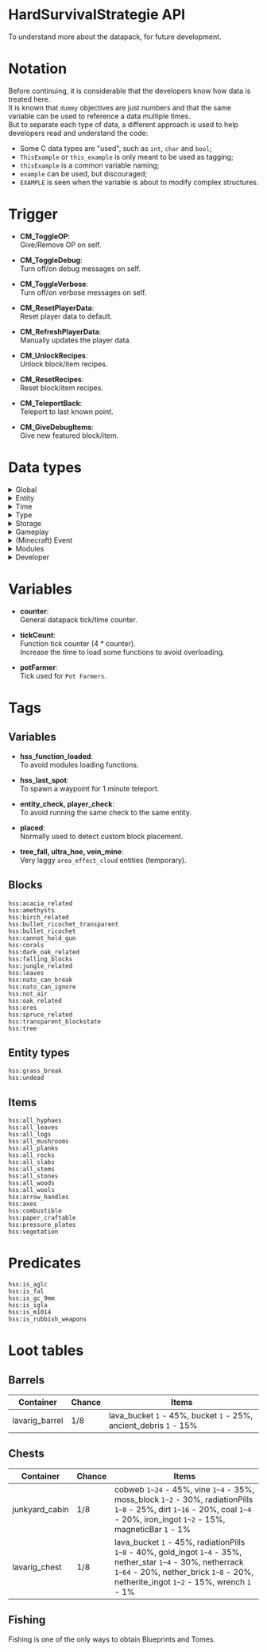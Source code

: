 HardSurvivalStrategie API
=========================

To understand more about the datapack, for future development.

Notation
========

Before continuing, it is considerable that the developers know how data is treated here.<br>
It is known that `dummy` objectives are just numbers and that the same variable can be used
to reference a data multiple times.<br>
But to separate each type of data, a different approach is used to help developers read and
understand the code:

- Some C data types are "used", such as `int`, `char` and `bool`;
- `ThisExample` or `this_example` is only meant to be used as tagging;
- `thisExample` is a common variable naming;
- `example` can be used, but discouraged;
- `EXAMPLE` is seen when the variable is about to modify complex structures.

Trigger
=======

- <b>CM_ToggleOP</b>:<br>
  Give/Remove OP on self.

- <b>CM_ToggleDebug</b>:<br>
  Turn off/on debug messages on self.

- <b>CM_ToggleVerbose</b>:<br>
  Turn off/on verbose messages on self.

- <b>CM_ResetPlayerData</b>:<br>
  Reset player data to default.

- <b>CM_RefreshPlayerData</b>:<br>
  Manually updates the player data.

- <b>CM_UnlockRecipes</b>:<br>
  Unlock block/item recipes.

- <b>CM_ResetRecipes</b>:<br>
  Reset block/item recipes.

- <b>CM_TeleportBack</b>:<br>
  Teleport to last known point.

- <b>CM_GiveDebugItems</b>:<br>
  Give new featured block/item.

Data types
==========

<details><summary>Global</summary>

- <b>int</b>:<br>
  Basically a buffer integer.

- <b>char</b>:<br>
  Same as `int`, but is meant to separate `entity` count from `timer` count.

- <b>combinerStage</b>:<br>
  TODO

- <b>thirstCount</b>:<br>
  Player's thirst count.

- <b>toolDamage</b>:<br>
  Damage of the `player` tool.<br>
  Necessary for avoiding the tool being broken during the use.

</details>

<details><summary>Entity</summary>

- <b>posX, posY, posZ</b>:<br>
  Coordinates of a `entity`.

- <b>rotY, rotZ</b>:<br>
  Rotation of a `entity`.

- <b>oldPosX, oldPosY, oldPosZ</b>:<br>
  Buffered coordinates of a `entity`.

- <b>oldRotY, oldRotZ</b>:<br>
  Buffered rotation of a `entity`.

- <b>age</b>:<br>
  Time that a `entity` have in the world.<br>
  QUESTION: Really necessary?

</details>

<details><summary>Time</summary>

- <b>seconds, minutes, hours</b>:<br>
  Real Time time.

- <b>dayTime</b>:<br>
  TODO

</details>

<details><summary>Type</summary>

- <b>boatType</b>:<br>
  ID of a boat type.

- <b>toolID</b>:<br>
  General item ID.

</details>

<details><summary>Storage</summary>

- <b>SLOT0 ... SLOT26</b>:<br>
  Slots from a 3x9 GUI matrix.

</details>

<details><summary>Gameplay</summary>

Operator
--------

- <b>GM_Player</b>:<br>
  Current `player` gamemode.

- <b>OP</b>:<br>
  Check if `player` is operator.<br>
  Let `player` to change their gamemode to other than survival. Also impact on behaviour.

Drink/Food
----------

- <b>thirstBool</b>:<br>
  Check if `player` can lose `1` thirst point.

Entity
------

- <b>damageTaken</b>:<br>
  Amount of `damage` suffered from external source.

- <b>bleedingLvl</b>:<br>
  Level of `bleeding` spots on `entity` body.

</details>

<details><summary>(Minecraft) Event</summary>

Block
-----

- <b>HSS_Mined_Barrel</b>:<br>
  Flag that detects if `player` broke a `barrel` block.

Entity
------

- <b>killedIllusioner</b>:<br>
  Flag that detects if `Illusioner` was killed by the `player`.<br>
  It will apply the effects to the `player`.

- <b>hasKilled</b>:<br>
  Flag that detects if the `player` was killed.

- <b>hungerCount</b>:<br>
  Level of `hunger` of `entity`.

- <b>isSneaking, isRunning, isDrinking, isGlowing</b>:<br>
  Flag that detects `player` actions.

Food
----

- <b>eatenFlesh, eatenRabbit, eatenChicken, eatenMutton, eatenPorkchop, eatenBeef, eatenSpiderEye, eatenP_Pie, eatenP_Potato, eatenSalmon, eatenT_Fish, eatenPufferfish, eatenCod</b>:<br>
  Flag that detects if `player` have eaten every `food`.<br>
  Affects immunity.

Tools
-----

- <b>usedW_Axe, usedG_Axe, usedS_Axe, usedI_Axe, usedD_Axe, usedN_Axe, usedW_Pickaxe, usedG_Pickaxe, usedS_Pickaxe, usedI_Pickaxe, usedD_Pickaxe, usedN_Pickaxe, usedW_Hoe, usedG_Hoe, usedS_Hoe, usedI_Hoe, usedD_Hoe, usedN_Hoe</b>:<br>
  Flag that detects if `player` is using any `tool`.<br>
  Apply `mining fatigue` when about to break.

- <b>usedPearl</b>:<br>
  Flag that detects if `player` have used a `ender pearl`.<br>
  If detected a duck/sneak, `player` will teleport.

- <b>usedScope</b>:<br>
  Flag that detects if `player` have used a `spyglass`.<br>
  Workaround to `Rubbish Weapons` function.

</details>

<details><summary>Modules</summary>

Rubbish Weapons
---------------

- <b>loadedGun</b>:<br>
  Flag that detects if `player` have used a `carrot_on_a_stick`<br>
  Check if gun is loaded and not have a empty magazine.

- <b>usedGun</b>:<br>
  Flag that detects if `player` have used a `crossbow`

- <b>slotSection</b>:<br>
  Hotbar count where `weapon` is being held.

- <b>isNatoEmpty, isGaugeEmpty, is9mmEmpty, isSniperEmpty, isIglaEmpty</b>:<br>
  Possibly deprecated.

- <b>natoBullets, gaugeBullets, 9mmBullets, sniperBullets, iglaMissiles</b>:<br>
  Projectile count by fired weapons.

- <b>natoTiming, gaugeTiming, 9mmTiming, sniperTiming, iglaTiming</b>:<br>
  Interval of shooting.

- <b>natoAmmo, gaugeAmmo, 9mmAmmo, sniperAmmo, iglaAmmo</b>:<br>
  Weapon's available munition.

- <b>rowTime</b>:<br>
  TODO

Biohazard
---------

- <b>biohazardCount</b>:<br>
  Amount of radiation a `entity` have.

- <b>hazardSuit</b>:<br>
  Type of radioactive protection suit.

- <b>hsMaterial</b>:<br>
  Material of protection.

</details>

<details><summary>Developer</summary>

- <b>HSSVer</b>:<br>
  Shows the version of the datapack.

- <b>MCVer</b>:<br>
  Shows the version of the Minecraft. Also sets `virtual_master` variable.
  Intended to be used for backward compatibility.

- <b>debug</b>:<br>
  Shows debug functions in chat.<br>
  Intended for modders.

- <b>verbose</b>:<br>
  Shows all functions in chat.<br>
  Intended for developers.

- <b>b0 ... b8</b>:<br>
  Binary memory slots.

- <b>bM</b>:<br>
  Binary memory mode.

- <b>bT</b>:<br>
  Binary memory address.

</details>

Variables
=========

- <b>counter</b>:<br>
  General datapack tick/time counter.

- <b>tickCount</b>:<br>
  Function tick counter (4 * counter).<br>
  Increase the time to load some functions to avoid overloading.

- <b>potFarmer</b>:<br>
  Tick used for `Pot Farmers`.

Tags
====

Variables
---------

- <b>hss_function_loaded</b>:<br>
  To avoid modules loading functions.

- <b>hss_last_spot</b>:<br>
  To spawn a waypoint for 1 minute teleport.

- <b>entity_check, player_check</b>:<br>
  To avoid running the same check to the same entity.

- <b>placed</b>:<br>
  Normally used to detect custom block placement.

- <b>tree_fall, ultra_hoe, vein_mine</b>:<br>
  Very laggy `area_effect_cloud` entities (temporary).

Blocks
------

```shell
hss:acacia_related
hss:amethysts
hss:birch_related
hss:bullet_ricochet_transparent
hss:bullet_ricochet
hss:cannot_hold_gun
hss:corals
hss:dark_oak_related
hss:falling_blocks
hss:jungle_related
hss:leaves
hss:nato_can_break
hss:nato_can_ignore
hss:not_air
hss:oak_related
hss:ores
hss:spruce_related
hss:transparent_blockstate
hss:tree
```

Entity types
------------

```shell
hss:grass_break
hss:undead
```

Items
-----

```shell
hss:all_hyphaes
hss:all_leaves
hss:all_logs
hss:all_mushrooms
hss:all_planks
hss:all_rocks
hss:all_slabs
hss:all_stems
hss:all_stones
hss:all_woods
hss:all_wools
hss:arrow_handles
hss:axes
hss:combustible
hss:paper_craftable
hss:pressure_plates
hss:vegetation
```

Predicates
==========

```shell
hss:is_aglc
hss:is_fal
hss:is_gc_9mm
hss:is_igla
hss:is_m1014
hss:is_rubbish_weapons
```

Loot tables
===========

Barrels
-------

| Container       | Chance  | Items                                                             |
|-----------------|---------|-------------------------------------------------------------------|
| lavarig_barrel  | 1/8     | lava_bucket `1` - 45%, bucket `1` - 25%, ancient_debris `1` - 15% |

Chests
------

| Container       | Chance  | Items                                                             |
|-----------------|---------|-------------------------------------------------------------------|
| junkyard_cabin  | 1/8     | cobweb `1~24` - 45%, vine `1~4` - 35%, moss_block `1~2` - 30%, radiationPills `1~8` - 25%, dirt `1~16` - 20%, coal `1~4` - 20%, iron_ingot `1~2` - 15%, magneticBar `1` - 1%  |
| lavarig_chest   | 1/8     | lava_bucket `1` - 45%, radiationPills `1~8` - 40%, gold_ingot `1~4` - 35%, nether_star `1~4` - 30%, netherrack `1~64` - 20%, nether_brick `1~8` - 20%, netherite_ingot `1~2` - 15%, wrench `1` - 1%  |

Fishing
-------

Fishing is one of the only ways to obtain Blueprints and Tomes.

